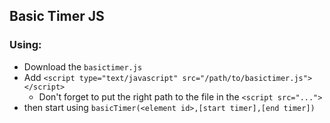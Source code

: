 ## Basic Timer JS

### Using:
- Download the `basictimer.js`
- Add `<script type="text/javascript" src="/path/to/basictimer.js"></script>`
    + Don't forget to put the right path to the file in the `<script src="...">`
- then start using `basicTimer(<element id>,[start timer],[end timer])`